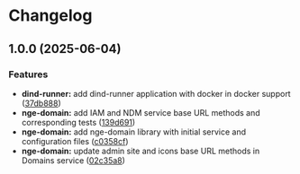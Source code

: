 # Changelog

## 1.0.0 (2025-06-04)


### Features

* **dind-runner:** add dind-runner application with docker in docker support ([37db888](https://github.com/ecoma-io/application/commit/37db888ecdd2ab15c889c091006d1f73c4247fd4))
* **nge-domain:** add IAM and NDM service base URL methods and corresponding tests ([139d691](https://github.com/ecoma-io/application/commit/139d6917946466b3daaec8141078b09cdab3c8bb))
* **nge-domain:** add nge-domain library with initial service and configuration files ([c0358cf](https://github.com/ecoma-io/application/commit/c0358cf7fc7cd863802ec95445843bc16e9fa4da))
* **nge-domain:** update admin site and icons base URL methods in Domains service ([02c35a8](https://github.com/ecoma-io/application/commit/02c35a8d25eaac1d79f1073871ee650506c0c9d6))
